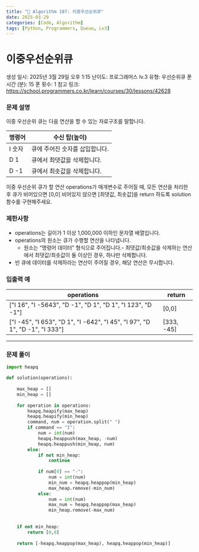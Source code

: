```yaml
---
title: "🧠 Algorithm 107: 이중우선순위큐"
date: 2025-03-29
categories: [Code, Algorithm]
tags: [Python, Programmers, Queue, Lv3]
---
```


# 이중우선순위큐

생성 일시: 2025년 3월 29일 오후 1:15
난이도: 프로그래머스 lv.3
유형: 우선순위큐
푼 시간 (분): 15
푼 횟수: 1
참고 링크: https://school.programmers.co.kr/learn/courses/30/lessons/42628

### **문제 설명**

이중 우선순위 큐는 다음 연산을 할 수 있는 자료구조를 말합니다.

| 명령어 | 수신 탑(높이) |
| --- | --- |
| I 숫자 | 큐에 주어진 숫자를 삽입합니다. |
| D 1 | 큐에서 최댓값을 삭제합니다. |
| D -1 | 큐에서 최솟값을 삭제합니다. |

이중 우선순위 큐가 할 연산 operations가 매개변수로 주어질 때, 모든 연산을 처리한 후 큐가 비어있으면 [0,0] 비어있지 않으면 [최댓값, 최솟값]을 return 하도록 solution 함수를 구현해주세요.

### 제한사항

- operations는 길이가 1 이상 1,000,000 이하인 문자열 배열입니다.
- operations의 원소는 큐가 수행할 연산을 나타냅니다.
    - 원소는 “명령어 데이터” 형식으로 주어집니다.- 최댓값/최솟값을 삭제하는 연산에서 최댓값/최솟값이 둘 이상인 경우, 하나만 삭제합니다.
- 빈 큐에 데이터를 삭제하라는 연산이 주어질 경우, 해당 연산은 무시합니다.

### 입출력 예

| operations | return |
| --- | --- |
| ["I 16", "I -5643", "D -1", "D 1", "D 1", "I 123", "D -1"] | [0,0] |
| ["I -45", "I 653", "D 1", "I -642", "I 45", "I 97", "D 1", "D -1", "I 333"] | [333, -45] |

---

### 문제 풀이

```python
import heapq

def solution(operations):
    
    max_heap = []
    min_heap = []
    
    for operation in operations:
        heapq.heapify(max_heap)
        heapq.heapify(min_heap)
        command, num = operation.split(" ")
        if command == "I":
            num = int(num)
            heapq.heappush(max_heap, -num)
            heapq.heappush(min_heap, num)
        else:
            if not min_heap:
                continue
                
            if num[0] == "-":
                num = int(num)
                min_num = heapq.heappop(min_heap)
                max_heap.remove(-min_num)
            else:
                num = int(num)
                max_num = heapq.heappop(max_heap)
                min_heap.remove(-max_num)
        
        
    if not min_heap:
        return [0,0]
    
    return [-heapq.heappop(max_heap), heapq.heappop(min_heap)]
```
